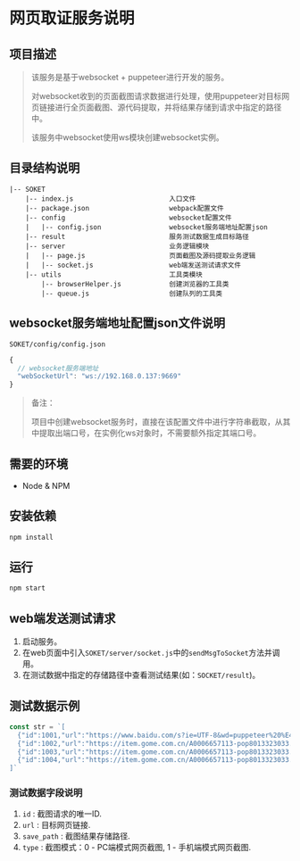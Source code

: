 # 网页取证服务说明

## 项目描述

> 该服务是基于websocket + puppeteer进行开发的服务。
>
> 对websocket收到的页面截图请求数据进行处理，使用puppeteer对目标网页链接进行全页面截图、源代码提取，并将结果存储到请求中指定的路径中。
>
> 该服务中websocket使用ws模块创建websocket实例。

## 目录结构说明

```
|-- SOKET
    |-- index.js                        入口文件
    |-- package.json                    webpack配置文件
    |-- config                          websocket配置文件
    |   |-- config.json                 websocket服务端地址配置json
    |-- result                          服务测试数据生成目标路径
    |-- server                          业务逻辑模块
    |   |-- page.js                     页面截图及源码提取业务逻辑
    |   |-- socket.js                   web端发送测试请求文件
    |-- utils                           工具类模块
        |-- browserHelper.js            创建浏览器的工具类
        |-- queue.js                    创建队列的工具类
```

## websocket服务端地址配置json文件说明

`SOKET/config/config.json`

```javascript
{
  // websocket服务端地址
  "webSocketUrl": "ws://192.168.0.137:9669"
}
```

> 备注：
>
> 项目中创建websocket服务时，直接在该配置文件中进行字符串截取，从其中提取出端口号，在实例化ws对象时，不需要额外指定其端口号。

## 需要的环境

- Node & NPM

## 安装依赖

```sh
npm install
```

## 运行

```sh
npm start
```

## web端发送测试请求

1. 启动服务。
2. 在web页面中引入`SOKET/server/socket.js`中的`sendMsgToSocket`方法并调用。
3. 在测试数据中指定的存储路径中查看测试结果(如：`SOCKET/result`)。

## 测试数据示例

```js
const str = `[
  {"id":1001,"url":"https://www.baidu.com/s?ie=UTF-8&wd=puppeteer%20%E4%BB%A5%E6%89%8B%E6%9C%BA%E9%A1%B5%E9%9D%A2%E5%BD%A2%E5%BC%8F%E6%89%93%E5%BC%80","save_path":"D:/Soket/result","type":1},
  {"id":1002,"url":"https://item.gome.com.cn/A0006657113-pop8013323033.html?intcmp=box80-0-1_2_0a70ae2621011911330320","save_path":"D:/Soket/result","type":0},
  {"id":1003,"url":"https://item.gome.com.cn/A0006657113-pop8013323033.html?intcmp=box80-0-1_2_0a70ae2621011911330320","save_path":"D:/Soket/result","type":0},
  {"id":1004,"url":"https://item.gome.com.cn/A0006657113-pop8013323033.html?intcmp=box80-0-1_2_0a70ae2621011911330320","save_path":"D:/Soket/result","type":0}
]`
```

### 测试数据字段说明

1. `id` : 截图请求的唯一ID.
2. `url` : 目标网页链接.
3. `save_path` : 截图结果存储路径.
4. `type` : 截图模式：0 - PC端模式网页截图, 1 - 手机端模式网页截图.

